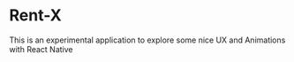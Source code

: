 # Rent-X

This is an experimental application to explore some nice UX and Animations with React Native
